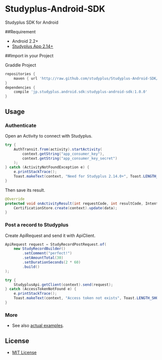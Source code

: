 Studyplus-Android-SDK
=====================

Studyplus SDK for Android

##Requirement

* Android 2.2+
* [Studyplus App 2.14+](https://play.google.com/store/apps/details?id=jp.studyplus.android.app)

##Import in your Project

Graddle Project

```groovy
repositories {
    maven { url 'http://raw.github.com/studyplus/Studyplus-Android-SDK/master/repository' }
}
dependencies {
    compile 'jp.studyplus.android.sdk:studyplus-android-sdk:1.0.0'
}
```

## Usage

### Authenticate

Open an Activity to connect with Studyplus.

```java
try {
    AuthTransit.from(activity).startActivity(
	    context.getString("app_consumer_key"),
	    context.getString("app_consumer_key_secret")
    );
} catch (ActivityNotFoundException e) {
    e.printStackTrace();
    Toast.makeText(context, "Need for Studyplus 2.14.0+", Toast.LENGTH_SHORT).show();
}
```

Then save its result.

```java
@Override
protected void onActivityResult(int requestCode, int resultCode, Intent data) {
	CertificationStore.create(context).update(data);
}
```

### Post a record to Studyplus

Create ApiRequest and send it with ApiClient.

```java
ApiRequest request = StudyRecordPostRequest.of(
	new StudyRecordBuilder()
		.setComment("perfect!")
		.setAmountTotal(30)
		.setDurationSeconds(2 * 60)
		.build()
);

try {
    StudyplusApi.getClient(context).send(request);
} catch (AccessTokenNotFound e) {
    e.printStackTrace();
    Toast.makeText(context, "Access token not exists", Toast.LENGTH_SHORT).show();
}
```

### More

* See also [actual examples](https://github.com/studyplus/Studyplus-Android-SDK/blob/master/SDKExample/src/main/java/jp/studyplus/android/sdk/example/ExampleActivity.java).

## License

* [MIT License](http://opensource.org/licenses/MIT)
